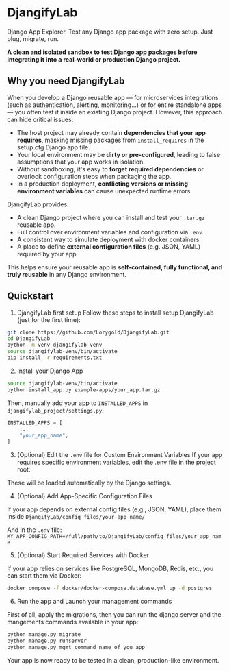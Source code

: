 # DjangifyLab
Django App Explorer. Test any Django app package with zero setup. Just plug, migrate, run.

**A clean and isolated sandbox to test Django app packages before integrating it into a real-world or production Django project.**

## Why you need DjangifyLab
When you develop a Django reusable app — for microservices integrations (such as authentication, alerting, monitoring...) or for entire standalone apps — you often test it inside an existing Django project. However, this approach can hide critical issues:

- The host project may already contain **dependencies that your app requires**, masking missing packages from `install_requires` in the setup.cfg Django app file.
- Your local environment may be **dirty or pre-configured**, leading to false assumptions that your app works in isolation.
- Without sandboxing, it's easy to **forget required dependencies** or overlook configuration steps when packaging the app.
- In a production deployment, **conflicting versions or missing environment variables** can cause unexpected runtime errors.

DjangifyLab provides:

- A clean Django project where you can install and test your `.tar.gz` reusable app.
- Full control over environment variables and configuration via `.env`.
- A consistent way to simulate deployment with docker containers.
- A place to define **external configuration files** (e.g. JSON, YAML) required by your app.

This helps ensure your reusable app is **self-contained, fully functional, and truly reusable** in any Django environment.


## Quickstart

1. DjangifyLab first setup
Follow these steps to install setup DjangifyLab (just for the first time):

```bash
git clone https://github.com/Lorygold/DjangifyLab.git
cd DjangifyLab
python -m venv djangifylab-venv
source djangifylab-venv/bin/activate
pip install -r requirements.txt
```

2. Install your Django App
```bash
source djangifylab-venv/bin/activate
python install_app.py example-apps/your_app.tar.gz
```

Then, manually add your app to `INSTALLED_APPS` in `djangifylab_project/settings.py`:

```python
INSTALLED_APPS = [
    ...
    "your_app_name",
]
```

3. (Optional) Edit the `.env` file for Custom Environment Variables
If your app requires specific environment variables, edit the .env file in the project root:

These will be loaded automatically by the Django settings.


4. (Optional) Add App-Specific Configuration Files

If your app depends on external config files (e.g., JSON, YAML), place them inside `DjangifyLab/config_files/your_app_name/`

And in the `.env` file: `MY_APP_CONFIG_PATH=/full/path/to/DjangifyLab/config_files/your_app_name`

5. (Optional) Start Required Services with Docker

If your app relies on services like PostgreSQL, MongoDB, Redis, etc., you can start them via Docker:

```bash
docker compose -f docker/docker-compose.database.yml up -d postgres
```

6. Run the app and Launch your management commands

First of all, apply the migrations, then you can run the django server and the mangements commands available in your app:

```bash
python manage.py migrate
python manage.py runserver
python manage.py mgmt_command_name_of_you_app
```

Your app is now ready to be tested in a clean, production-like environment.

